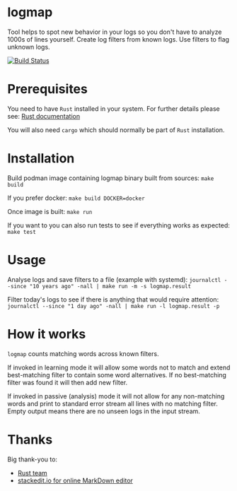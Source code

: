 # logmap

Tool helps to spot new behavior in your logs so you don't have to analyze 1000s
of lines yourself. Create log filters from known logs. Use filters to flag unknown logs.

[![Build Status](https://travis-ci.com/grzegorzk/logmap.svg?branch=master)](https://travis-ci.com/grzegorzk/logmap)

# Prerequisites

You need to have `Rust` installed in your system. For further details please see:
[Rust documentation](https://doc.rust-lang.org/)

You will also need `cargo` which should normally be part of `Rust` installation.

# Installation

Build podman image containing logmap binary built from sources:
`make build`

If you prefer docker:
`make build DOCKER=docker`

Once image is built:
`make run`

If you want to you can also run tests to see if everything works as expected:
`make test`

# Usage

Analyse logs and save filters to a file (example with systemd):
`journalctl --since "10 years ago" -nall | make run -m -s logmap.result`

Filter today's logs to see if there is anything that would require attention:
`journalctl --since "1 day ago" -nall | make run -l logmap.result -p`

# How it works

`logmap` counts matching words across known filters.

If invoked in learning mode it will allow some words not to match and extend
best-matching filter to contain some word alternatives. If no best-matching filter
was found it will then add new filter.

If invoked in passive (analysis) mode it will not allow for any non-matching words
and print to standard error stream all lines with no matching filter.
Empty output means there are no unseen logs in the input stream.

# Thanks
Big thank-you to:
- [Rust team](https://rust-lang.org/)
- [stackedit.io for online MarkDown editor](https://stackedit.io/app#)
